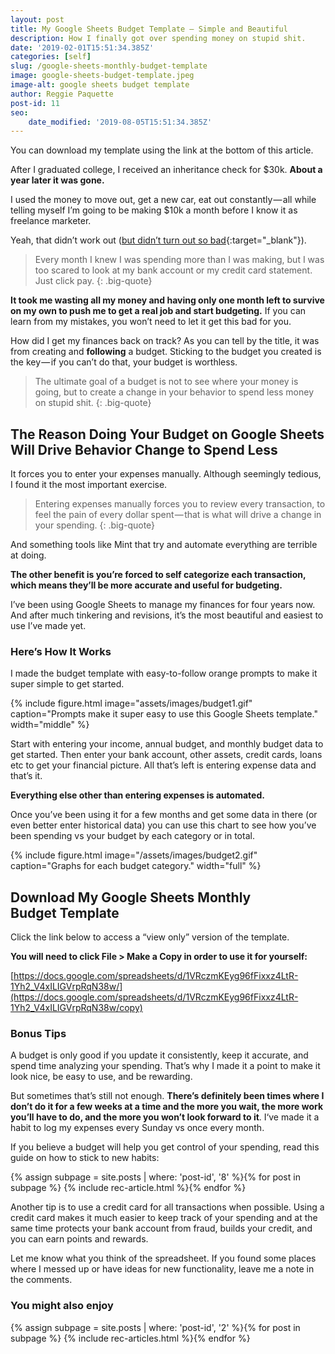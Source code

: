 ```yaml
---
layout: post
title: My Google Sheets Budget Template — Simple and Beautiful
description: How I finally got over spending money on stupid shit.
date: '2019-02-01T15:51:34.385Z'
categories: [self]
slug: /google-sheets-monthly-budget-template
image: google-sheets-budget-template.jpeg
image-alt: google sheets budget template
author: Reggie Paquette
post-id: 11
seo:
    date_modified: '2019-08-05T15:51:34.385Z'
---
```


You can download my template using the link at the bottom of this article.

After I graduated college, I received an inheritance check for $30k. **About a year later it was gone.**

I used the money to move out, get a new car, eat out constantly — all while telling myself I’m going to be making $10k a month before I know it as freelance marketer.

Yeah, that didn’t work out ([but didn’t turn out so bad](https://www.reddit.com/r/marketing/comments/9qsktw/i_made_130k_with_year_as_a_b2b_marketer_in_saas/){:target="_blank"}).

> Every month I knew I was spending more than I was making, but I was too scared to look at my bank account or my credit card statement. Just click pay.
{: .big-quote}

**It took me wasting all my money and having only one month left to survive on my own to push me to get a real job and start budgeting.** If you can learn from my mistakes, you won’t need to let it get this bad for you.

How did I get my finances back on track? As you can tell by the title, it was from creating and **following** a budget. Sticking to the budget you created is the key — if you can’t do that, your budget is worthless.

> The ultimate goal of a budget is not to see where your money is going, but to create a change in your behavior to spend less money on stupid shit.
{: .big-quote}

## The Reason Doing Your Budget on Google Sheets Will Drive Behavior Change to Spend Less

It forces you to enter your expenses manually. Although seemingly tedious, I found it the most important exercise.

> Entering expenses manually forces you to review every transaction, to feel the pain of every dollar spent — that is what will drive a change in your spending.
{: .big-quote}

And something tools like Mint that try and automate everything are terrible at doing.

**The other benefit is you’re forced to self categorize each transaction, which means they’ll be more accurate and useful for budgeting.**

I’ve been using Google Sheets to manage my finances for four years now. And after much tinkering and revisions, it’s the most beautiful and easiest to use I’ve made yet.

### Here’s How It Works

I made the budget template with easy-to-follow orange prompts to make it super simple to get started.

{% include figure.html image="assets/images/budget1.gif" caption="Prompts make it super easy to use this Google Sheets template." width="middle" %}

Start with entering your income, annual budget, and monthly budget data to get started. Then enter your bank account, other assets, credit cards, loans etc to get your financial picture. All that’s left is entering expense data and that’s it.

**Everything else other than entering expenses is automated.**

Once you’ve been using it for a few months and get some data in there (or even better enter historical data) you can use this chart to see how you’ve been spending vs your budget by each category or in total.

{% include figure.html image="/assets/images/budget2.gif" caption="Graphs for each budget category." width="full" %}

## Download My Google Sheets Monthly Budget Template

Click the link below to access a “view only” version of the template.

**You will need to click File > Make a Copy in order to use it for yourself:**

[https://docs.google.com/spreadsheets/d/1VRczmKEyg96fFixxz4LtR-1Yh2_V4xILIGVrpRqN38w/](https://docs.google.com/spreadsheets/d/1VRczmKEyg96fFixxz4LtR-1Yh2_V4xILIGVrpRqN38w/copy)

### Bonus Tips

A budget is only good if you update it consistently, keep it accurate, and spend time analyzing your spending. That’s why I made it a point to make it look nice, be easy to use, and be rewarding.

But sometimes that’s still not enough. **There’s definitely been times where I don’t do it for a few weeks at a time and the more you wait, the more work you’ll have to do, and the more you won’t look forward to it**. I‘ve made it a habit to log my expenses every Sunday vs once every month.

If you believe a budget will help you get control of your spending, read this guide on how to stick to new habits:

{% assign subpage = site.posts | where: 'post-id', '8' %}{% for post in subpage %} {% include rec-article.html %}{% endfor %}

Another tip is to use a credit card for all transactions when possible. Using a credit card makes it much easier to keep track of your spending and at the same time protects your bank account from fraud, builds your credit, and you can earn points and rewards.

Let me know what you think of the spreadsheet. If you found some places where I messed up or have ideas for new functionality, leave me a note in the comments.

### You might also enjoy

{% assign subpage = site.posts | where: 'post-id', '2' %}{% for post in subpage %} {% include rec-articles.html %}{% endfor %}